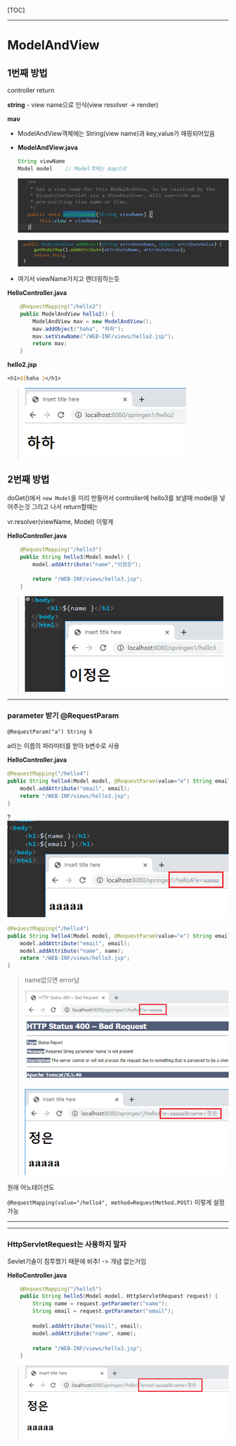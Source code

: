 [TOC]

---

# ModelAndView

## 1번째 방법

controller return 

**string** - view name으로 인식(view resolver -> render)

**mav** 

- ModelAndView객체에는 String(view name)과 key,value가 매핑되어있음

- **ModelAndView.java**

  ```java
  String viewName
  Model model    // Model객체는 map으로 
  ```

  ![1557967100335](assets/1557967100335.png)

  ![1557967125513](assets/1557967125513.png)

  

- 여기서 viewName가지고 랜더링하는듯





**HelloController.java**

```java
	@RequestMapping("/hello2")
	public ModelAndView hello2() {
		ModelAndView mav = new ModelAndView();
		mav.addObject("haha", "하하"); 
		mav.setViewName("/WEB-INF/views/hello2.jsp");
		return mav;
	}
```

**hello2.jsp**

```jsp
<h1>${haha }</h1>
```

> ![1557966825294](assets/1557966825294.png)



## 2번째 방법

doGet()에서 `new Model`을 미리 만들어서 controller에 hello3를 보낼때 model을 넣어주는것 그리고 나서 return할때는

vr.resolver(viewName, Model) 이렇게 

**HelloController.java**

```java
	@RequestMapping("/hello3")
	public String hello3(Model model) {
		model.addAttribute("name","이정은");
		
		return "/WEB-INF/views/hello3.jsp";
	}
```

> ![1557967300482](assets/1557967300482.png)

---



### parameter 받기 @RequestParam

`@RequestParam("a") String b`

a라는 이름의 파라미터를 받아 b변수로 사용

**HelloController.java**

```java
@RequestMapping("/hello4")
public String hello4(Model model, @RequestParam(value="e") String email) {
    model.addAttribute("email", email);
    return "/WEB-INF/views/hello3.jsp";
}
```

? ![1557967987676](assets/1557967987676.png)

```java
@RequestMapping("/hello4")
public String hello4(Model model, @RequestParam(value="e") String email, @RequestParam String name /*어노테이션에 value 생략시 변수이름으로 request parameter name을 대체*/) {
    model.addAttribute("email", email);
    model.addAttribute("name", name);
    return "/WEB-INF/views/hello3.jsp";
}
```

> name없으면 error남
>
> ![1557968122844](assets/1557968122844.png)
>
> ![1557968189024](assets/1557968189024.png)

원래 어노테이션도

`@RequestMapping(value="/hello4", method=RequestMethod.POST)` 이렇게 설정가능

---



---

### HttpServletRequest는 사용하지 말자

Sevlet기술이 침투했기 때문에 비추! -> 개념 없는거임

**HelloController.java**

```java
	@RequestMapping("/hello5")
	public String hello5(Model model, HttpServletRequest request) {
		String name = request.getParameter("name");
		String email = request.getParameter("email");
		
		model.addAttribute("email", email);
		model.addAttribute("name", name);
		
		return "/WEB-INF/views/hello3.jsp";
	}
```

> ![1557969244848](assets/1557969244848.png)


